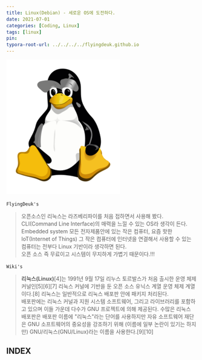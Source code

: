 ```yaml
---
title: Linux(Debian) - 세로운 OS에 도전하다.
date: 2021-07-01
categories: [Coding, Linux]
tags: [linux]
pin:
typora-root-url: ../../../../flyingdeuk.github.io
---
```


![linux](/img/coding/linux/linux.png)

`FlyingDeuk's`
> 오픈소스인 리눅스는 라즈베리파이를 처음 접하면서 사용해 봤다. CLI(Command Line Interface)의 매력을 느낄 수 있는 OS라 생각이 든다. <br>
Embedded system 모든 전자제품안에 있는 작은 컴퓨터, 요즘 핫한 IoT(Internet of Things) 그 작은 컴퓨터에 인터넷을 연결해서 사용할 수 있는 컴퓨터는 전부다 Linux 기반이라 생각하면 된다. <br>
오픈 소스 즉 무료이고 시스템이 무지하게 가볍기 때문이다.!!!

`Wiki's`
> **리눅스(Linux)**[4]는 1991년 9월 17일 리누스 토르발스가 처음 출시한 운영 체제 커널인[5][6][7] 리눅스 커널에 기반을 둔 오픈 소스 유닉스 계열 운영 체제 계열이다.[8] 리눅스는 일반적으로 리눅스 배포판 안에 패키지 처리된다. <br>
배포판에는 리눅스 커널과 지원 시스템 소프트웨어, 그리고 라이브러리를 포함하고 있으며 이들 가운데 다수가 GNU 프로젝트에 의해 제공된다. 수많은 리눅스 배포판은 배포판 이름에 "리눅스"라는 단어를 사용하지만 자유 소프트웨어 재단은 GNU 소프트웨어의 중요성을 강조하기 위해 (이름에 일부 논란이 있기는 하지만) GNU/리눅스(GNU/Linux)라는 이름을 사용한다.[9][10]

## INDEX
